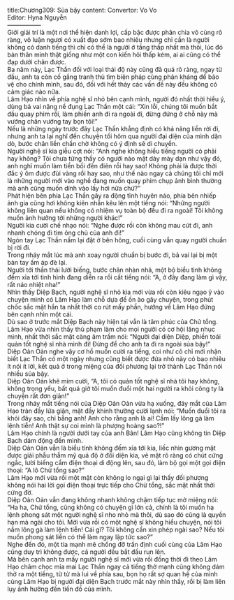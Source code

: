 title:Chương309: Sủa bậy
content:
Convertor: Vo Vo<br>Editor: Hyna Nguyễn<br>—————–<br>Giới giải trí là một nơi thể hiện danh lợi, cấp bậc được phân chia vô cùng rõ ràng, vô luận ngươi có xuất đạo sớm bao nhiêu nhưng chỉ cần là người không có danh tiếng thì chỉ có thể là người ở tầng thấp nhất mà thôi, lúc đó bản thân mình thật giống như một con kiến hôi thấp kém, ai ai cũng có thể đạp dưới chân được.<br>Ba năm này, Lạc Thần đối với loại thái độ này cũng đã quá rõ ràng, ngay từ đầu, anh ta còn cố gắng tranh thủ tìm biện pháp cùng phản kháng để bảo vệ cho chính mình, sau đó, đối với hết thảy các vấn đề này đều không có cảm giác nào nữa.<br>Lâm Hạo nhìn về phía nghệ sĩ nhỏ bên cạnh mình, người đó nhất thời hiểu ý, dùng bả vai nặng nề đụng Lạc Thần một cái: “Xin lỗi, chúng tôi muốn bắt đầu quay phim rồi, làm phiền anh đi ra ngoài đi, đừng đứng ở chỗ này mà vướng chân vướng tay bọn tôi!”<br>Nếu là những ngày trước đây Lạc Thần khẳng định có khả năng liền rời đi, nhưng anh ta lại nghĩ đến chuyện tối hôm qua người đại diện của mình dặn dò, bước chân liền chần chờ không có ý định sẽ di chuyển.<br>Người nghệ sĩ kia giễu cợt nói: “Anh nghe không hiểu tiếng người có phải hay không? Tôi chưa từng thấy có người nào mặt dày mày dạn như vậy đó, anh nghĩ muốn làm tiền bối đến điên rồi hay sao! Không phải là được thời đắc ý ôm được đùi vàng rồi hay sao, như thế nào ngay cả chúng tôi chỉ mới là những người mới vào nghề đang muốn quay phim chụp ảnh bình thường mà anh cũng muốn dính vào lấy hơi nữa chứ?”<br>Phát hiện bên phía Lạc Thần gây ra động tĩnh huyên náo, phía bên nhiếp ảnh gia cũng hơi không kiên nhẫn kêu lên một tiếng nói: “Những người không liên quan nếu không có nhiệm vụ toàn bộ đều đi ra ngoài! Tôi không muốn ảnh hưởng tới những người khác!”<br>Người kia cười chế nhạo nói: “Nghe được rồi còn không mau cút đi, anh nhanh chóng đi tìm ông chủ của anh đi!”<br>Ngón tay Lạc Thần nấm lại đặt ở bên hông, cuối cùng vẫn quay người chuẩn bị rời đi.<br>Trong nháy mắt lúc mà anh xoay người chuẩn bị bước đi, bả vai lại bị một bàn tay ấm áp đè lại.<br>Người tới thần thái lười biếng, bước chân nhàn nhã, một bộ biểu tình không đếm xỉa tới tình hình đang diễn ra rồi cất tiếng nói: “A, ở đây đang làm gì vậy, rất náo nhiệt nha!”<br>Nhìn thấy Diệp Bạch, người nghệ sĩ nhỏ kia mới vừa rồi còn kiêu ngạo ỷ vào chuyện mình có Lâm Hạo làm chỗ dựa để ồn ào gây chuyện, trong phút chốc sắc mặt hắn ta nhất thời co rút mấy phần, hướng về Lâm Hạo đứng bên cạnh nhìn một cái.<br>Dù sao ở trước mắt Diệp Bạch này hiện tại vẫn là tâm phúc của Chử tổng.<br>Lâm Hạo vừa nhìn thấy thủ phạm làm cho mọi người có cơ hội lăng nhục mình, nhất thời sắc mặt càng âm trầm nói: “Người đại diện Diệp, phiền toái quản tốt nghệ sĩ nhà mình đi! Đừng để cho anh ta đi ra ngoài sủa bậy!”<br>Diệp Oản Oản nghe vậy cơ hồ muốn cười ra tiếng, coi như cô chỉ mới nhận biết Lạc Thần có một ngày nhưng cũng biết được đứa nhỏ này có bao nhiêu ít nói ít lời, kết quả ở trong miệng của đối phương lại trở thành Lạc Thần nói nhiều sủa bậy.<br>Diệp Oản Oản khẽ mỉm cười, “A, tôi có quản tốt nghệ sĩ nhà tôi hay không, không trọng yếu, bất quá giờ tôi muốn đuổi một hai người ra khỏi công ty là chuyện rất đơn giản!”<br>Trong nháy mắt tiếng nói của Diệp Oản Oản vừa hạ xuống, đáy mắt của Lâm Hạo tràn đầy lửa giận, mặt đầy khinh thường cười lạnh nói: “Muốn đuổi tôi ra khỏi đây sao, chỉ bằng anh! Anh cho rằng anh là ai! Cầm lấy lông gà làm lệnh tiễn! Anh thật sự coi mình là phượng hoàng sao?!”<br>Lâm Hạo chính là người dưới tay của anh Bân! Lâm Hạo cũng không tin Diệp Bạch dám động đến mình.<br>Diệp Oản Oản vẫn là biểu tình không đếm xỉa tới kia, liếc nhìn gương mặt được giải phẫu thẫm mỹ quá độ ở đối diện kia, vẻ mặt rõ ràng có chút cứng ngắc, lười biếng cầm điện thoại di động lên, sau đó, làm bộ gọi một gọi điện thoại: “A lô Chử tổng sao?”<br>Lâm Hạo mới vừa rồi một mặt còn không lo ngại gì lại thấy đối phương không nói hai lời gọi điện thoại trực tiếp cho Chử tổng, sắc mặt nhất thời cứng đờ.<br>Diệp Oản Oản vẫn đang không nhanh không chậm tiếp tục mở miệng nói: “Ha ha, Chử tổng, cũng không có chuyện gì lớn cả, chính là tôi muốn hạ lệnh phong sát một người nghệ sĩ nho nhỏ mà thôi, dù sao đó cũng là quyền hạn mà ngài cho tôi. Mới vừa rồi có một nghệ sĩ không hiểu chuyện, nói tôi nắm lông gà làm lệnh tiễn! Cái gì? Tôi không cần xin phép ngài sao? Nếu tôi muốn phong sát liền có thể làm ngay lập tức sao?”<br>Nghe đến đó, một tia mạnh mẽ chống đỡ trấn định cuối cùng của Lâm Hạo cũng duy trì không được, cả người đều bắt đầu run lên.<br>Mà bên cạnh anh ta mấy người nghệ sĩ mới vừa rồi đồng thời đi theo Lâm Hạo châm chọc mỉa mai Lạc Thần ngay cả tiếng thở mạnh cũng không dám thở ra một tiếng, từ từ mà lui về phía sau, bọn họ rất sợ quan hệ của mình cùng Lâm Hạo bị người đại diện Bạch trước mắt này nhìn thấy, rồi bị làm liên lụy ảnh hưởng đến tiền đồ của mình.